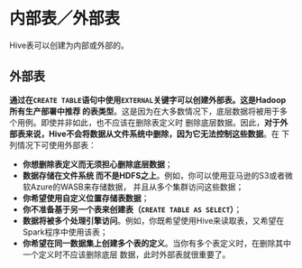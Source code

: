 内部表／外部表
===================================================================================
Hive表可以创建为内部或外部的。

## 外部表
**通过在`CREATE TABLE`语句中使用`EXTERNAL`关键字可以创建外部表。这是Hadoop所有生产部署中推荐
的表类型**。这是因为在大多数情况下，底层数据将被用于多个用例。即使并非如此，也不应该在删除表定义时
删除底层数据。因此，**对于外部表来说，Hive不会将数据从文件系统中删除，因为它无法控制这些数据**。在
下列情况下可使用外部表：
+ **你想删除表定义而无须担心删除底层数据**；
+ **数据存储在文件系统 而不是HDFS之上**。例如，你可以使用亚马逊的S3或者微软Azure的WASB来存储数据，
并且从多个集群访问这些数据；
+ **你希望使用自定义位置存储表数据**；
+ **你不准备基于另一个表来创建表（`CREATE TABLE AS SELECT`）**；
+ **数据将被多个处理引擎访问**。例如，你既希望使用Hive来读取表，又希望在Spark程序中使用该表；
+ **你希望在同一数据集上创建多个表的定义**。当你有多个表定义时，在删除其中一个定义时不应该删除底层
数据，此时外部表就很重要了。


